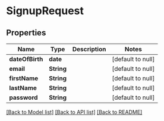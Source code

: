 # SignupRequest
## Properties

Name | Type | Description | Notes
------------ | ------------- | ------------- | -------------
**dateOfBirth** | **date** |  | [default to null]
**email** | **String** |  | [default to null]
**firstName** | **String** |  | [default to null]
**lastName** | **String** |  | [default to null]
**password** | **String** |  | [default to null]

[[Back to Model list]](../README.md#documentation-for-models) [[Back to API list]](../README.md#documentation-for-api-endpoints) [[Back to README]](../README.md)

